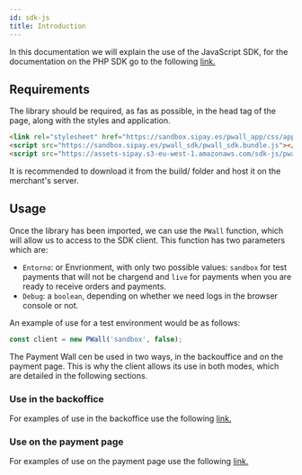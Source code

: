 ```yaml
---
id: sdk-js
title: Introduction
---
```


In this documentation we will explain the use of the JavaScript SDK, for the documentation on the PHP SDK go to the following [link.](https://github.com/waiap/php-sdk/blob/master/README_EN.md)  

## Requirements

The library should be required, as fas as possible, in the head tag of the page, along with the styles and application.

``` html
<link rel="stylesheet" href="https://sandbox.sipay.es/pwall_app/css/app.css">
<script src="https://sandbox.sipay.es/pwall_sdk/pwall_sdk.bundle.js"></script>
<script src="https://assets-sipay.s3-eu-west-1.amazonaws.com/sdk-js/pwall-app.min.js"></script>
```

It is recommended to download it from the build/ folder and host it on the merchant's server.

## Usage

Once the library has been imported, we can use the `PWall` function, which will allow us to access to the SDK client. This function has two parameters which are:

- `Entorno`: or Envrionment, with only two possible values: `sandbox` for test payments that will not be chargend and `live` for payments when you are ready to receive orders and payments.
- `Debug`: a `boolean`, depending on whether we need logs in the browser console or not.

An example of use for a test environment would be as follows:

```js
const client = new PWall('sandbox', false);
```

The Payment Wall cen be used in two ways, in the backouffice and on the payment page. This is why the client allows its use in both modes, which are detailed in the following sections.

### Use in the backoffice

For examples of use in the backoffice use the following [link.](docs/sdk-js-backoffice_EN.md) 

### Use on the payment page

For examples of use on the payment page use the following [link.](docs/sdk-js-checkout_EN.md) 
